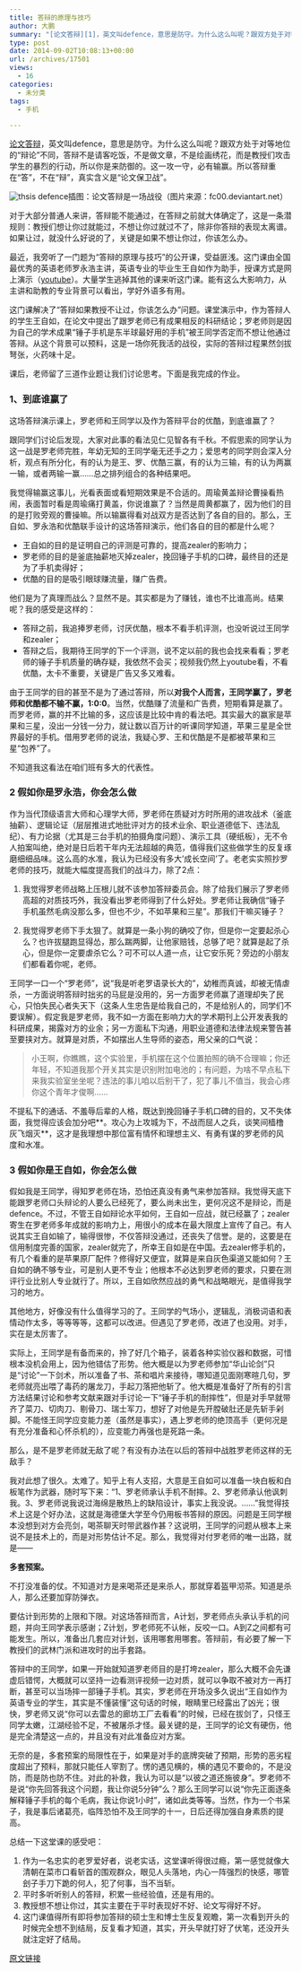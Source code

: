 ```yaml
---
title: 答辩的原理与技巧
author: 大鹏
summary: "[论文答辩][1]，英文叫defence，意思是防守。为什么这么叫呢？跟双方处于对等地位的“辩论”不同，答辩不是请客吃饭，不是做文章，不是绘画绣花，而是教授们攻击学生的暴烈的行动，所以你是来防御的。这一攻一守，必有输赢。所以答辩重在“答”，不在“辩”，真实含义是“论文保卫战”。"
type: post
date: 2014-09-02T10:08:13+00:00
url: /archives/17501
views:
  - 16
categories:
  - 未分类
tags:
  - 手机

---
```

[论文答辩][1]，英文叫defence，意思是防守。为什么这么叫呢？跟双方处于对等地位的“辩论”不同，答辩不是请客吃饭，不是做文章，不是绘画绣花，而是教授们攻击学生的暴烈的行动，所以你是来防御的。这一攻一守，必有输赢。所以答辩重在“答”，不在“辩”，真实含义是“论文保卫战”。

 ![thsis defence][2]插图：论文答辩是一场战役（图片来源：fc00.deviantart.net）

对于大部分普通人来讲，答辩能不能通过，在答辩之前就大体确定了，这是一条潜规则：教授们想让你过就能过，不想让你过就过不了，除非你答辩的表现太离谱。如果让过，就没什么好说的了，关键是如果不想让你过，你该怎么办。

最近，我旁听了一门题为“答辩的原理与技巧”的公开课，受益匪浅。这门课由全国最优秀的英语老师罗永浩主讲，英语专业的毕业生王自如作为助手，授课方式是网上演示（[youtube][3]）。大量学生逃掉其他的课来听这门课。能有这么大影响力，从主讲和助教的专业背景可以看出，学好外语多有用。

这门课解决了“答辩如果教授不让过，你该怎么办”问题。课堂演示中，作为答辩人的学生王自如，在论文中提出了跟罗老师已有成果相反的科研结论；罗老师则是因为自己的学术成果“锤子手机是东半球最好用的手机”被王同学否定而不想让他通过答辩。从这个背景可以预料，这是一场你死我活的战役，实际的答辩过程果然剑拔弩张，火药味十足。

课后，老师留了三道作业题让我们讨论思考。下面是我完成的作业。

### 1、到底谁赢了

这场答辩演示课上，罗老师和王同学以及作为答辩平台的优酷，到底谁赢了？

跟同学们讨论后发现，大家对此事的看法见仁见智各有千秋。不假思索的同学认为这一战是罗老师完胜，年幼无知的王同学毫无还手之力；爱思考的同学则会深入分析，观点有所分化，有的认为是王、罗、优酷三赢，有的认为三输，有的认为两赢一输，或者两输一赢……总之排列组合的各种结果吧。

我觉得输赢这事儿，光看表面或看短期效果是不合适的。周瑜黄盖辩论曹操看热闹，表面暂时看是周瑜痛打黄盖，你说谁赢了？当然是周黄都赢了，因为他们的目的是打败旁观的曹操嘛。所以输赢得看对战双方是否达到了各自的目的。那么，王自如、罗永浩和优酷联手设计的这场答辩演示，他们各自的目的都是什么呢？

  * 王自如的目的是证明自己的评测是可靠的，提高zealer的影响力；
  * 罗老师的目的是釜底抽薪地灭掉zealer，挽回锤子手机的口碑，最终目的还是为了手机卖得好；
  * 优酷的目的是吸引眼球赚流量，赚广告费。

他们是为了真理而战么？显然不是。其实都是为了赚钱，谁也不比谁高尚。结果呢？我的感受是这样的：

  * 答辩之前，我追捧罗老师，讨厌优酷，根本不看手机评测，也没听说过王同学和zealer；
  * 答辩之后，我期待王同学的下一个评测，说不定以前的我也会找来看看；罗老师的锤子手机质量的确存疑，我依然不会买；视频我仍然上youtube看，不看优酷，太卡不重要，关键是广告又多又难看。

由于王同学的目的甚至不是为了通过答辩，所以**对我个人而言，王同学赢了，罗老师和优酷都不输不赢，1:0:0**。当然，优酷赚了流量和广告费，短期看算是赢了。而罗老师，赢的并不比输的多，这应该是比较中肯的看法吧。其实最大的赢家是苹果和三星，没出一分钱一分力，就让数以百万计的听课同学知道，苹果三星是全世界最好的手机。借用罗老师的说法，我疑心罗、王和优酷是不是都被苹果和三星“包养”了。

不知道我这看法在咱们班有多大的代表性。

### 2 假如你是罗永浩，你会怎么做

作为当代顶级语言大师和心理学大师，罗老师在质疑对方时所用的进攻战术（釜底抽薪）、逻辑论证（层层推进式地批评对方的技术业余、职业道德低下、违法乱纪）、有力论据（尤其是三台手机的拍摄角度问题）、演示工具（硬纸板），无不令人拍案叫绝，绝对是日后若干年内无法超越的典范，值得我们这些做学生的反复琢磨细细品味。这么高的水准，我认为已经没有多大&#8217;成长空间&#8217;了。老老实实照抄罗老师的技巧，就能大幅度提高我们的战斗力，除了2点：

  1. 我觉得罗老师战略上压根儿就不该参加答辩委员会。除了给我们展示了罗老师高超的对质技巧外，我没看出罗老师得到了什么好处。罗老师让我确信“锤子手机虽然毛病没那么多，但也不少，不如苹果和三星”。那我们干嘛买锤子？

  2. 我觉得罗老师下手太狠了。就算是一条小狗的确咬了你，但是你一定要起杀心么？也许拔腿跑显得怂，那么踹两脚，让他家赔钱，总够了吧？就算是起了杀心，但是你一定要虐杀它么？可不可以人道一点，让它安乐死？旁边的小朋友们都看着你呢，老师。

王同学一口一个“罗老师”，说“我是听老罗语录长大的”，幼稚而真诚，却被无情虐杀，一方面说明答辩时拙劣的马屁是没用的，另一方面罗老师赢了道理却失了民心，只怕失民心者失天下（这条人生忠告是给我自己的，不是给别人的，同学们不要误解）。假定我是罗老师，我不如一方面在影响力大的学术期刊上公开发表我的科研成果，揭露对方的业余；另一方面私下沟通，用职业道德和法律法规来警告甚至要挟对方。就算是对质，不如摆出人生导师的姿态，用父亲的口气说：

> 小王啊，你瞧瞧，这个实验里，手机摆在这个位置拍照的确不合理嘛；你还年轻，不知道我那个开关其实是识别附加电池的；有问题，为啥不早点私下来我实验室坐坐呢？违法的事儿咱以后别干了，犯了事儿不值当，我会心疼你这个青年才俊啊……

不提私下的通话、不羞辱后辈的人格，既达到挽回锤子手机口碑的目的，又不失体面，我觉得应该会加分吧**。攻心为上攻城为下，不战而屈人之兵，谈笑间樯橹灰飞烟灭**，这才是我理想中那位富有情怀和理想主义、有勇有谋的罗老师的风度和水准。

### 3 假如你是王自如，你会怎么做

假如我是王同学，得知罗老师在场，恐怕还真没有勇气来参加答辩。我觉得天底下能跟罗老师口头辩论的人要么已经死了，要么尚未出生，更何况这不是辩论，而是defence。不过，不管王自如辩论水平如何，王自如一应战，就已经赢了；zealer寄生在罗老师多年成就的影响力上，用很小的成本在最大限度上宣传了自己。有人说其实王自如输了，输得很惨，不仅答辩没通过，还丧失了信誉。是的，这要是在信用制度完善的国家，zealer就完了，所幸王自如是在中国。去zealer修手机的，有几个看重的是苹果原厂配件？修得好又便宜，就算是来自灰色渠道又能如何？王自如的确不够专业，可是别人更不专业；他根本不必达到罗老师的要求，只要在测评行业比别人专业就行了。所以，王自如欣然应战的勇气和战略眼光，是值得我学习的地方。

其他地方，好像没有什么值得学习的了。王同学的气场小，逻辑乱，消极词语和表情动作太多，等等等等，这都可以改进。但遇见了罗老师，改进了也没用。对手，实在是太厉害了。

实际上，王同学是有备而来的，拎了好几个箱子，装着各种实验仪器和数据，可惜根本没机会用上，因为他错估了形势。他大概是以为罗老师参加“华山论剑”只是“讨论”一下剑术，所以准备了书、茶和唱片来接待，哪知道见面刚寒暄几句，罗老师就亮出喂了毒药的屠龙刀，手起刀落把他斩了。他大概是准备好了所有的引言方法结果讨论和参考文献来跟对手讨论一下“锤子手机的耐摔性”，但是对手早就带齐了菜刀、切肉刀、剔骨刀、瑞士军刀，想好了对他是先开膛破肚还是先斩手剁脚。不能怪王同学应变能力差（虽然是事实），遇上罗老师的绝顶高手（更何况是有充分准备和心怀杀机的），应变能力再强也是死路一条。

那么，是不是罗老师就无敌了呢？有没有办法在以后的答辩中战胜罗老师这样的无敌手？

我对此想了很久。太难了。知乎上有人支招，大意是王自如可以准备一块白板和白板笔作为武器，随时写下来：“1、罗老师承认手机不耐摔。2、罗老师承认他讽刺我。3、罗老师说我说过海绵是散热上的缺陷设计，事实上我没说。……”我觉得技术上这是个好办法，这就是海德堡大学至今仍用板书答辩的原因。问题是王同学根本没想到对方会亮剑，喝茶聊天时带武器作甚？这说明，王同学的问题从根本上来说不是技术上的，而是对形势估计不足。那么，我觉得对付罗老师的唯一出路，就是——

**多套预案。**

不打没准备的仗。不知道对方是来喝茶还是来杀人，那就穿着盔甲沏茶。知道是杀人，那么还要加穿防弹衣。

要估计到形势的上限和下限。对这场答辩而言，A计划，罗老师点头承认手机的问题，并向王同学表示感谢；Z计划，罗老师死不认帐，反咬一口。A到Z之间都有可能发生。所以，准备出几套应对计划，该用哪套用哪套。答辩前，有必要了解一下教授们的武林门派和进攻时的出手套路。

答辩中的王同学，如果一开始就知道罗老师目的是打垮zealer，那么大概不会先谦虚后错愕，大概就可以坚持一边看测评视频一边对质，就可以争取不被对方一再打断，甚至可以当场摔一部锤子手机。其实，罗老师在开场没多久说出“王自如作为英语专业的学生，其实是不懂装懂”这句话的时候，眼睛里已经露出了凶光；很快，罗老师又说“你可以去雷总的廊坊工厂去看看”的时候，已经在拔剑了，只怪王同学太嫩，江湖经验不足，不被屠杀才怪。最关键的是，王同学的论文有硬伤，他是完全清楚这一点的，并且没有对此准备应对方案。

无奈的是，多套预案的局限性在于，如果是对手的底牌突破了预期，形势的恶劣程度超出了预料，那就只能任人宰割了。愣的遇见横的，横的遇见不要命的，不是没防，而是防也防不住。对此的补救，我认为可以是“以彼之道还施彼身”。罗老师不是说“你先回答我这个问题，我让你说5分钟”么？那么王同学可以说“你先正面逐条解释锤子手机的每个毛病，我让你说1小时”，诸如此类等等。当然，作为一个书呆子，我是事后诸葛亮，临阵恐怕不及王同学的十一，日后还得加强自身素质的提高。

总结一下这堂课的感受吧：

  1. 作为一名忠实的老罗爱好者，说老实话，这堂课听得很过瘾，第一感觉就像大清朝在菜市口看斩首的围观群众，眼见人头落地，内心一阵强烈的快感，哪管刽子手刀下跪的何人，犯了何事，当不当斩。
  2. 平时多听听别人的答辩，积累一些经验值，还是有用的。
  3. 教授想不想让你过，其实主要在于平时表现好不好、论文写得好不好。
  4. 这门课值得所有即将参加答辩的硕士生和博士生反复观瞻，第一次看到开头的时候完全想不到结局，反复看才知道，其实，开头早就打好了伏笔，还没开头就注定好了结局。

 [1]: http://pzhao.org/archives/17499
 [2]: https://gwkpxq.bn1.livefilestore.com/y2p5eHzlyh6s9Q1FQse9rlvNYNztAhZn3f2dOlU3TOVE2h50AiZSbk3nZfbCRl6aR2a8C-EjubJohha-fImZeNbPpW_ELOPfBn9_2vq4lhw9s4/2014-09-02_defense.jpg
 [3]: https://www.youtube.com/watch?v=EjWwDLcsNwg

[原文链接](http://dapengde.com/archives/17501)

